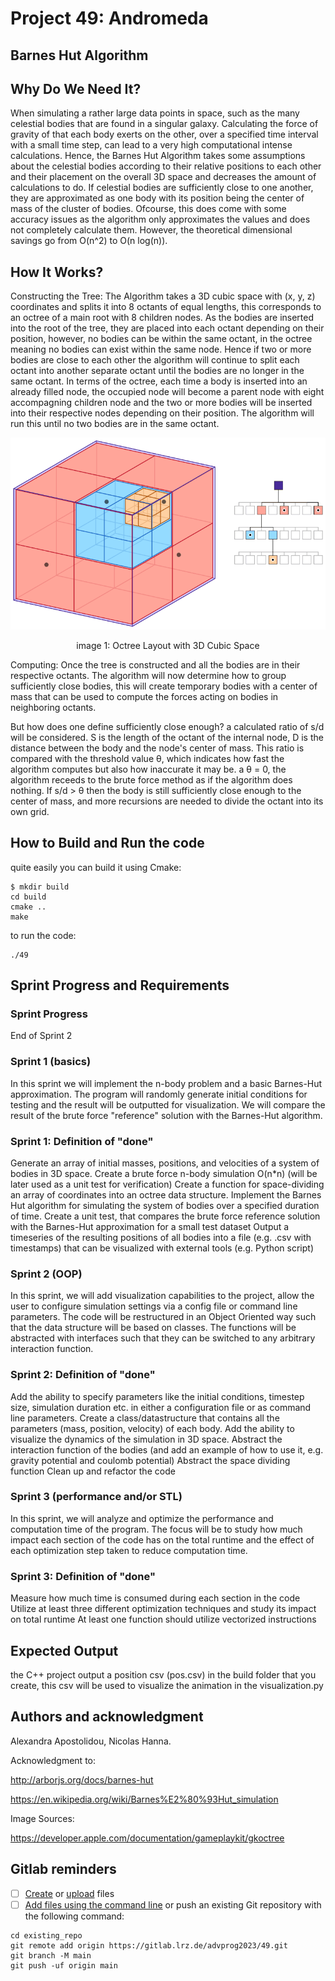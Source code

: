 # Project 49: Andromeda

## Barnes Hut Algorithm

## Why Do We Need It?

When simulating a rather large data points in space, such as the many celestial bodies that are found in a singular galaxy. Calculating the force of gravity of that each body exerts on the other, over a specified time interval with a small time step, can lead to a very high computational intense calculations. Hence, the Barnes Hut Algorithm takes some assumptions about the celestial bodies according to their relative positions to each other and their placement on the overall 3D space and decreases the amount of calculations to do. If celestial bodies are sufficiently close to one another, they are approximated as one body with its position being the center of mass of the cluster of bodies. Ofcourse, this does come with some accuracy issues as the algorithm only approximates the values and does not completely calculate them. However, the theoretical dimensional savings go from O(n^2) to O(n log(n)).

## How It Works?

Constructing the Tree:
The Algorithm takes a 3D cubic space with (x, y, z) coordinates and splits it into 8 octants of equal lengths, this corresponds to an octree of a main root with 8 children nodes. As the bodies are inserted into the root of the tree, they are placed into each octant depending on their position, however, no bodies can be within the same octant, in the octree meaning no bodies can exist within the same node. Hence if two or more bodies are close to each other the algorithm will continue to split each octant into another separate octant until the bodies are no longer in the same octant. In terms of the octree, each time a body is inserted into an already filled node, the occupied node will become a parent node with eight accompagning children node and the two or more bodies will be inserted into their respective nodes depending on their position. The algorithm will run this until no two bodies are in the same octant.


![octree layout](images/image1.png)
<div align="center"> image 1: Octree Layout with 3D Cubic Space </div>

Computing:
Once the tree is constructed and all the bodies are in their respective octants. The algorithm will now determine how to group sufficiently close bodies, this will create temporary bodies with a center of mass that can be used to compute the forces acting on bodies in neighboring octants.

But how does one define sufficiently close enough?
a calculated ratio of s/d will be considered. S is the length of the octant of the internal node, D is the distance between the body and the node's center of mass. This ratio is compared with the threshold value θ, which indicates how fast the algorithm computes but also how inaccurate it may be. a θ = 0, the algorithm receeds to the brute force method as if the algorithm does nothing. If s/d > θ then the body is still sufficiently close enough to the center of mass, and more recursions are needed to divide the octant into its own grid.

## How to Build and Run the code

quite easily you can build it using Cmake:

```
$ mkdir build
cd build
cmake ..
make
```

to run the code:
```
./49
```

## Sprint Progress and Requirements

### Sprint Progress
End of Sprint 2

### Sprint 1 (basics)
In this sprint we will implement the n-body problem and a basic Barnes-Hut approximation. The program will randomly generate initial conditions for testing and the result will be outputted for visualization. We will compare the result of the brute force "reference" solution with the Barnes-Hut algorithm.

### Sprint 1: Definition of "done"

Generate an array of initial masses, positions, and velocities of a system of bodies in 3D space.
Create a brute force n-body simulation O(n*n) (will be later used as a unit test for verification)
Create a function for space-dividing an array of coordinates into an octree data structure.
Implement the Barnes Hut algorithm for simulating the system of bodies over a specified duration of time.
Create a unit test, that compares the brute force reference solution with the Barnes-Hut approximation for a small test dataset
Output a timeseries of the resulting positions of all bodies into a file (e.g. .csv with timestamps) that can be visualized with external tools (e.g. Python script)

### Sprint 2 (OOP)
In this sprint, we will add visualization capabilities to the project, allow the user to configure simulation settings via a config file or command line parameters. The code will be restructured in an Object Oriented way such that the data structure will be based on classes. The functions will be abstracted with interfaces such that they can be switched to any arbitrary interaction function.

### Sprint 2: Definition of "done"

Add the ability to specify parameters like the initial conditions, timestep size, simulation duration etc. in either a configuration file or as command line parameters.
Create a class/datastructure that contains all the parameters (mass, position, velocity) of each body.
Add the ability to visualize the dynamics of the simulation in 3D space.
Abstract the interaction function of the bodies (and add an example of how to use it, e.g. gravity potential and coulomb potential)
Abstract the space dividing function
Clean up and refactor the code

### Sprint 3 (performance and/or STL)
In this sprint, we will analyze and optimize the performance and computation time of the program. The focus will be to study how much impact each section of the code has on the total runtime and the effect of each optimization step taken to reduce computation time.

### Sprint 3: Definition of "done"

Measure how much time is consumed during each section in the code
Utilize at least three different optimization techniques and study its impact on total runtime
At least one function should utilize vectorized instructions

## Expected Output

the C++ project output a position csv (pos.csv) in the build folder that you create, this csv will be used to visualize the animation in the visualization.py

## Authors and acknowledgment
Alexandra Apostolidou, Nicolas Hanna.

Acknowledgment to: 

http://arborjs.org/docs/barnes-hut

https://en.wikipedia.org/wiki/Barnes%E2%80%93Hut_simulation

Image Sources:

https://developer.apple.com/documentation/gameplaykit/gkoctree

## Gitlab reminders

- [ ] [Create](https://docs.gitlab.com/ee/user/project/repository/web_editor.html#create-a-file) or [upload](https://docs.gitlab.com/ee/user/project/repository/web_editor.html#upload-a-file) files
- [ ] [Add files using the command line](https://docs.gitlab.com/ee/gitlab-basics/add-file.html#add-a-file-using-the-command-line) or push an existing Git repository with the following command:

```
cd existing_repo
git remote add origin https://gitlab.lrz.de/advprog2023/49.git
git branch -M main
git push -uf origin main
```
